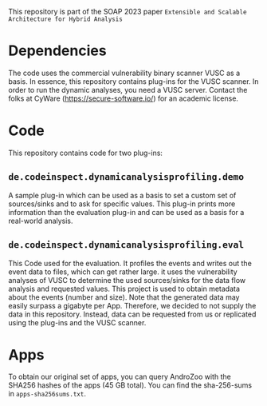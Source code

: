 This repository is part of the SOAP 2023 paper ``Extensible and Scalable Architecture for Hybrid Analysis``

# Dependencies
The code uses the commercial vulnerability binary scanner VUSC as a basis. In essence, this repository contains plug-ins for the VUSC scanner.
In order to run the dynamic analyses, you need a VUSC server. Contact the folks at CyWare (https://secure-software.io/) for an academic license.

# Code

This repository contains code for two plug-ins:
##  ```de.codeinspect.dynamicanalysisprofiling.demo```

A sample plug-in which can be used as a basis to set a custom set of sources/sinks and to ask for specific values.
This plug-in prints more information than the evaluation plug-in and can be used as a basis for a real-world analysis.

## ```de.codeinspect.dynamicanalysisprofiling.eval```

This Code used for the evaluation. It profiles the events and writes out the event data to files, which can get rather large. it uses the vulnerability analyses of VUSC to determine the used sources/sinks for the data flow analysis and requested values. This project is used to obtain metadata about the events (number and size).
Note that the generated data may easily surpass a gigabyte per App. Therefore, we decided to not supply the data in this repository. Instead, data can be requested from us or replicated using the plug-ins and the VUSC scanner.


# Apps
To obtain our original set of apps, you can query AndroZoo with the SHA256 hashes of the apps (45 GB total). You can find the sha-256-sums in ```apps-sha256sums.txt```.